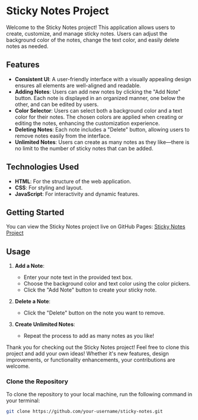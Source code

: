# Sticky Notes Project

Welcome to the Sticky Notes project! This application allows users to create, customize, and manage sticky notes. Users can adjust the background color of the notes, change the text color, and easily delete notes as needed.

## Features

- **Consistent UI**: A user-friendly interface with a visually appealing design ensures all elements are well-aligned and readable.
- **Adding Notes**: Users can add new notes by clicking the "Add Note" button. Each note is displayed in an organized manner, one below the other, and can be edited by users.
- **Color Selector**: Users can select both a background color and a text color for their notes. The chosen colors are applied when creating or editing the notes, enhancing the customization experience.
- **Deleting Notes**: Each note includes a "Delete" button, allowing users to remove notes easily from the interface.
- **Unlimited Notes**: Users can create as many notes as they like—there is no limit to the number of sticky notes that can be added.

## Technologies Used

- **HTML**: For the structure of the web application.
- **CSS**: For styling and layout.
- **JavaScript**: For interactivity and dynamic features.

## Getting Started

You can view the Sticky Notes project live on GitHub Pages: [Sticky Notes Project](https://your-username.github.io/sticky-notes)

## Usage

1. **Add a Note**: 
   - Enter your note text in the provided text box.
   - Choose the background color and text color using the color pickers.
   - Click the "Add Note" button to create your sticky note.

2. **Delete a Note**: 
   - Click the "Delete" button on the note you want to remove.

3. **Create Unlimited Notes**: 
   - Repeat the process to add as many notes as you like!


Thank you for checking out the Sticky Notes project!
Feel free to clone this project and add your own ideas! Whether it's new features, design improvements, or functionality enhancements, your contributions are welcome.


### Clone the Repository

To clone the repository to your local machine, run the following command in your terminal:

```bash
git clone https://github.com/your-username/sticky-notes.git


